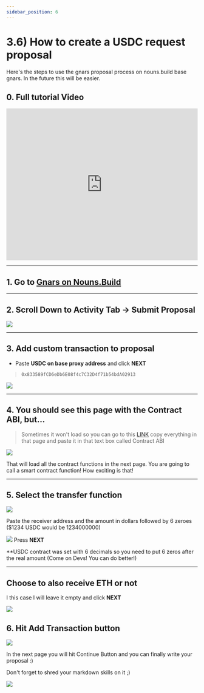 ```yaml
---
sidebar_position: 6
---
```



# 3.6) How to create a USDC request proposal 

Here's the steps to use the gnars proposal process on nouns.build base gnars. In the future this will be easier.

## 0. Full tutorial Video

<iframe width="100%" height="400" src="https://ipfs.skatehive.app/ipfs/QmTXcgYUBX4shCLvy63WdUA7Gb2MYAqGtzXC4nmfgdLd6y?pinataGatewayToken=nxHSFa1jQsiF7IHeXWH-gXCY3LDLlZ7Run3aZXZc8DRCfQz4J4a94z9DmVftXyFE" frameborder="0" allow="autoplay; encrypted-media" allowfullscreen></iframe>


---

## 1. Go to  [Gnars on Nouns.Build](https://nouns.build/dao/base/0x880fb3cf5c6cc2d7dfc13a993e839a9411200c17/5281?tab=activity)

---

## 2. Scroll Down to Activity Tab -> Submit Proposal
![](https://i.ibb.co/3MyyxZH/image.png)

---

## 3. Add custom transaction to proposal
- Paste **USDC on base proxy address** and click **NEXT** 

> `0x833589fCD6eDb6E08f4c7C32D4f71b54bdA02913`

![](https://i.ibb.co/gSz8p6k/image.png)

---

## 4. You should see this page with the Contract ABI, but... 

> Sometimes it won't load so you can go to this [LINK](https://ipfs.skatehive.app/ipfs/QmaG3bJ59JcMHq4gyUrY8fjugve6DqCGYh8KQgBRwfTLzZ) copy everything in that page and paste it in that text box called Contract ABI

![](https://i.ibb.co/p1wcYF8/image.png)

That will load all the contract functions in the next page. You are going to call a smart contract function! How exciting is that!

---

## 5. Select the **transfer** function

![](https://ipfs.skatehive.app/ipfs/QmTSsCacmg5sByWmpdWDyguaaE715Kfyq5QmVcMrUqdJpT)

Paste the receiver address and the amount in dollars followed by 6 zeroes ($1234 USDC would be 1234000000)

![](https://i.ibb.co/KmzzHW4/image.png)
Press **NEXT**

**USDC contract was set with 6 decimals so you need to put 6 zeros after the real amount (Come on Devs! You can do better!)

---


## Choose to also receive ETH or not 

I this case I will leave it empty and click **NEXT**

![](https://i.ibb.co/wQx86Fn/image.png)

## 6. Hit Add Transaction button

![](https://i.ibb.co/gwmQgqT/image.png)

In the next page you will hit Continue Button and you can finally write your proposal :) 

Don't forget to shred your markdown skills on it ;) 

![](https://i.ibb.co/x22rBJy/image.png)
